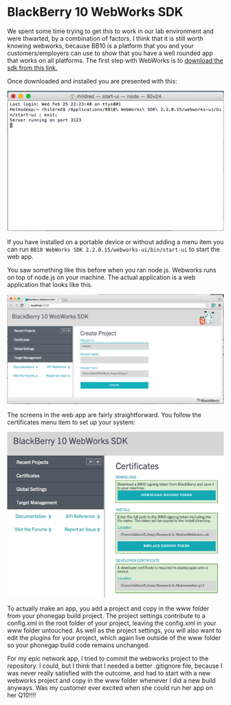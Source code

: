 BlackBerry 10 WebWorks SDK
=========================

We spent some time trying to get this to work in our lab environment and were thwarted, by a combination of factors. I think that it is still worth knowing webworks, because BB10 is a platform that you and your customers/employers can use to show that you have a well rounded app that works on all platforms. The first step with WebWorks is to [download the sdk from this link.](https://developer.blackberry.com/html5/downloads/)

Once downloaded and installed you are presented with this:

![command prompt running node.js](courses/PROG8110/webworkscommand.png)

If you have installed on a portable device or without adding a menu item you can run `BB10 WebWorks SDK 2.2.0.15/webworks-ui/bin/start-ui` to start the web app.

You saw something like this before when you ran node.js. Webworks runs on top of node.js on your machine. The actual application is a web application that looks like this.

![webworks app screen](courses/PROG8110/webworksscreen.png)

The screens in the web app are fairly straightforward. You follow the certificates menu item to set up your system:

![webworks app screen](courses/PROG8110/certificates.png)

To actually make an app, you add a project and copy in the www folder from your phonegap build project. The project settings contribute to a config.xml in the root folder of your project, leaving the config.xml in your www folder untouched. As well as the project settings, you will also want to edit the plugins for your project, which again live outside of the www folder so your phonegap build code remains unchanged. 

For my epic network app, I tried to commit the webworks project to the repository. I could, but I think that I needed a better .gitignore file, because I was never really satisfied with the outcome, and had to start with a new webworks project and copy in the www folder whenever I did a new build anyways. Was my customer ever excited when she could run her app on her Q10!!!!
